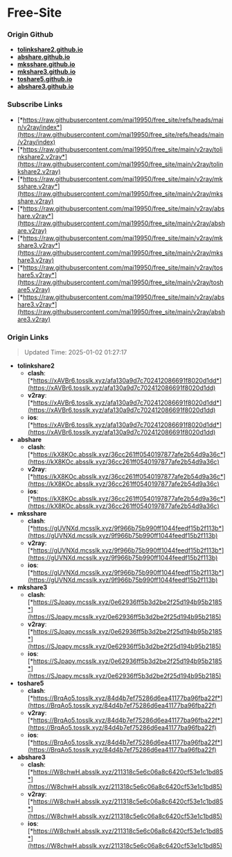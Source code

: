 # Free-Site

### Origin Github

- [**tolinkshare2.github.io**](https://github.com/tolinkshare2/tolinkshare2.github.io)
- [**abshare.github.io**](https://github.com/abshare/abshare.github.io)
- [**mksshare.github.io**](https://github.com/mksshare/mksshare.github.io)
- [**mkshare3.github.io**](https://github.com/mkshare3/mkshare3.github.io)
- [**toshare5.github.io**](https://github.com/toshare5/toshare5.github.io)
- [**abshare3.github.io**](https://github.com/abshare3/abshare3.github.io)

### Subscribe Links

- [*https://raw.githubusercontent.com/mai19950/free_site/refs/heads/main/v2ray/index*](https://raw.githubusercontent.com/mai19950/free_site/refs/heads/main/v2ray/index)
- [*https://raw.githubusercontent.com/mai19950/free_site/main/v2ray/tolinkshare2.v2ray*](https://raw.githubusercontent.com/mai19950/free_site/main/v2ray/tolinkshare2.v2ray)
- [*https://raw.githubusercontent.com/mai19950/free_site/main/v2ray/mksshare.v2ray*](https://raw.githubusercontent.com/mai19950/free_site/main/v2ray/mksshare.v2ray)
- [*https://raw.githubusercontent.com/mai19950/free_site/main/v2ray/abshare.v2ray*](https://raw.githubusercontent.com/mai19950/free_site/main/v2ray/abshare.v2ray)
- [*https://raw.githubusercontent.com/mai19950/free_site/main/v2ray/mkshare3.v2ray*](https://raw.githubusercontent.com/mai19950/free_site/main/v2ray/mkshare3.v2ray)
- [*https://raw.githubusercontent.com/mai19950/free_site/main/v2ray/toshare5.v2ray*](https://raw.githubusercontent.com/mai19950/free_site/main/v2ray/toshare5.v2ray)
- [*https://raw.githubusercontent.com/mai19950/free_site/main/v2ray/abshare3.v2ray*](https://raw.githubusercontent.com/mai19950/free_site/main/v2ray/abshare3.v2ray)

### Origin Links

> Updated Time: 2025-01-02 01:27:17

- **tolinkshare2**
  - **clash**: [*https://xAVBr6.tosslk.xyz/afa130a9d7c702412086691f8020d1dd*](https://xAVBr6.tosslk.xyz/afa130a9d7c702412086691f8020d1dd)
  - **v2ray**: [*https://xAVBr6.tosslk.xyz/afa130a9d7c702412086691f8020d1dd*](https://xAVBr6.tosslk.xyz/afa130a9d7c702412086691f8020d1dd)
  - **ios**: [*https://xAVBr6.tosslk.xyz/afa130a9d7c702412086691f8020d1dd*](https://xAVBr6.tosslk.xyz/afa130a9d7c702412086691f8020d1dd)
- **abshare**
  - **clash**: [*https://kX8KOc.absslk.xyz/36cc261ff0540197877afe2b54d9a36c*](https://kX8KOc.absslk.xyz/36cc261ff0540197877afe2b54d9a36c)
  - **v2ray**: [*https://kX8KOc.absslk.xyz/36cc261ff0540197877afe2b54d9a36c*](https://kX8KOc.absslk.xyz/36cc261ff0540197877afe2b54d9a36c)
  - **ios**: [*https://kX8KOc.absslk.xyz/36cc261ff0540197877afe2b54d9a36c*](https://kX8KOc.absslk.xyz/36cc261ff0540197877afe2b54d9a36c)
- **mksshare**
  - **clash**: [*https://gUVNXd.mcsslk.xyz/9f966b75b990ff1044feedf15b2f113b*](https://gUVNXd.mcsslk.xyz/9f966b75b990ff1044feedf15b2f113b)
  - **v2ray**: [*https://gUVNXd.mcsslk.xyz/9f966b75b990ff1044feedf15b2f113b*](https://gUVNXd.mcsslk.xyz/9f966b75b990ff1044feedf15b2f113b)
  - **ios**: [*https://gUVNXd.mcsslk.xyz/9f966b75b990ff1044feedf15b2f113b*](https://gUVNXd.mcsslk.xyz/9f966b75b990ff1044feedf15b2f113b)
- **mkshare3**
  - **clash**: [*https://SJpapy.mcsslk.xyz/0e62936ff5b3d2be2f25d194b95b2185*](https://SJpapy.mcsslk.xyz/0e62936ff5b3d2be2f25d194b95b2185)
  - **v2ray**: [*https://SJpapy.mcsslk.xyz/0e62936ff5b3d2be2f25d194b95b2185*](https://SJpapy.mcsslk.xyz/0e62936ff5b3d2be2f25d194b95b2185)
  - **ios**: [*https://SJpapy.mcsslk.xyz/0e62936ff5b3d2be2f25d194b95b2185*](https://SJpapy.mcsslk.xyz/0e62936ff5b3d2be2f25d194b95b2185)
- **toshare5**
  - **clash**: [*https://BrqAo5.tosslk.xyz/84d4b7ef75286d6ea41177ba96fba22f*](https://BrqAo5.tosslk.xyz/84d4b7ef75286d6ea41177ba96fba22f)
  - **v2ray**: [*https://BrqAo5.tosslk.xyz/84d4b7ef75286d6ea41177ba96fba22f*](https://BrqAo5.tosslk.xyz/84d4b7ef75286d6ea41177ba96fba22f)
  - **ios**: [*https://BrqAo5.tosslk.xyz/84d4b7ef75286d6ea41177ba96fba22f*](https://BrqAo5.tosslk.xyz/84d4b7ef75286d6ea41177ba96fba22f)
- **abshare3**
  - **clash**: [*https://W8chwH.absslk.xyz/211318c5e6c06a8c6420cf53e1c1bd85*](https://W8chwH.absslk.xyz/211318c5e6c06a8c6420cf53e1c1bd85)
  - **v2ray**: [*https://W8chwH.absslk.xyz/211318c5e6c06a8c6420cf53e1c1bd85*](https://W8chwH.absslk.xyz/211318c5e6c06a8c6420cf53e1c1bd85)
  - **ios**: [*https://W8chwH.absslk.xyz/211318c5e6c06a8c6420cf53e1c1bd85*](https://W8chwH.absslk.xyz/211318c5e6c06a8c6420cf53e1c1bd85)
